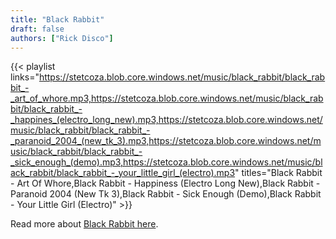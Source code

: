 ```yaml
---
title: "Black Rabbit"
draft: false
authors: ["Rick Disco"]
---
```


{{< playlist
    links="https://stetcoza.blob.core.windows.net/music/black_rabbit/black_rabbit_-_art_of_whore.mp3,https://stetcoza.blob.core.windows.net/music/black_rabbit/black_rabbit_-_happines_(electro_long_new).mp3,https://stetcoza.blob.core.windows.net/music/black_rabbit/black_rabbit_-_paranoid_2004_(new_tk_3).mp3,https://stetcoza.blob.core.windows.net/music/black_rabbit/black_rabbit_-_sick_enough_(demo).mp3,https://stetcoza.blob.core.windows.net/music/black_rabbit/black_rabbit_-_your_little_girl_(electro).mp3"
    titles="Black Rabbit - Art Of Whore,Black Rabbit - Happiness (Electro Long New),Black Rabbit - Paranoid 2004 (New Tk 3),Black Rabbit - Sick Enough (Demo),Black Rabbit - Your Little Girl (Electro)" >}}

Read more about [Black Rabbit here](/artists/black-rabbit/).
